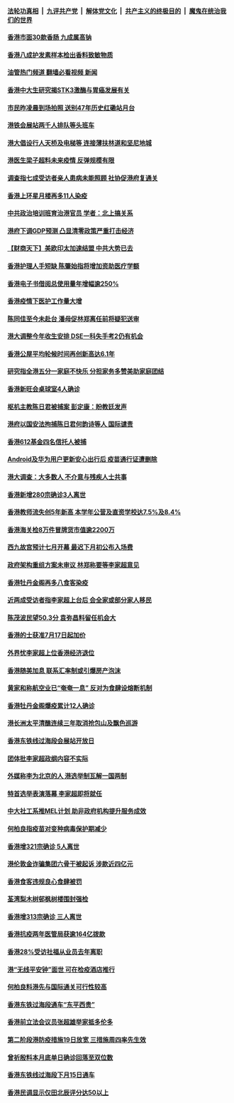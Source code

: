 ####  [法轮功真相](../../../../basic/blob/master/README.md?t=05171001) &nbsp;|&nbsp; [九评共产党](../../../../9ping.md/blob/master/README.md?t=05171001) &nbsp;|&nbsp; [解体党文化](../../../../jtdwh.md/blob/master/README.md?t=05171001)  &nbsp;|&nbsp; [共产主义的终极目的](../../../../gczydzjmd.md/blob/master/README.md?t=05171001) &nbsp;|&nbsp; [魔鬼在统治我们的世界](../../../../mgztzwmdsj.md/blob/master/README.md?t=05171001) 

#### [香港市面30款香肠 九成属高钠](../pages/nsc415/n13738799.md?t=05171001) 

#### [香港八成护发素样本检出香料致敏物质](../pages/nsc415/n13738797.md?t=05171001) 

#### [油管热门频道 翻墙必看视频 新闻](http://45.76.130.85:81/youtube.html?05171001)

#### [香港中大生研究揭STK3激酶与胃癌发展有关](../pages/nsc415/n13738795.md?t=05171001) 

#### [市民昨凌晨到场拍照 送别47年历史红磡站月台](../pages/nsc415/n13738093.md?t=05171001) 

#### [港铁会展站两千人排队等头班车](../pages/nsc415/n13738050.md?t=05171001) 

#### [港大倡设行人天桥及电梯等 连接薄扶林道和坚尼地城](../pages/nsc415/n13738039.md?t=05171001) 

#### [港医生梁子超料未来疫情 反弹规模有限](../pages/nsc415/n13738034.md?t=05171001) 

#### [调查指七成受访者亲人患病未能照顾 社协促港府复通关](../pages/nsc415/n13738007.md?t=05171001) 

#### [香港上环星月楼再多11人染疫](../pages/nsc415/n13737999.md?t=05171001) 

#### [中共政治培训班育治港官员 学者：北上搞关系](../pages/nsc415/n13737854.md?t=05171001) 

#### [港府下调GDP预测 凸显清零政策严重打击经济](../pages/nsc415/n13737830.md?t=05171001) 

#### [【财商天下】美欧印太加速结盟 中共大势已去](../pages/nsc415/n13736239.md?t=05171001) 

#### [香港护理人手短缺 陈肇始指将增加资助医疗学额](../pages/nsc415/n13735014.md?t=05171001) 

#### [香港电子书借阅总使用量年增幅逾250%](../pages/nsc415/n13734989.md?t=05171001) 

#### [香港疫情下医护工作量大增](../pages/nsc415/n13734991.md?t=05171001) 

#### [陈同佳至今未赴台 潘母促林郑离任前将疑犯送审](../pages/nsc415/n13734983.md?t=05171001) 

#### [港大调整今年收生安排 DSE一科失手考2仍有机会](../pages/nsc415/n13734939.md?t=05171001) 

#### [香港公屋平均轮候时间再创新高达6.1年](../pages/nsc415/n13734977.md?t=05171001) 

#### [研究指全港五分一家庭不快乐 分担家务多赞美助家庭团结](../pages/nsc415/n13734973.md?t=05171001) 

#### [香港新旺会桌球室4人确诊](../pages/nsc415/n13734966.md?t=05171001) 

#### [枢机主教陈日君被捕案 彭定康：盼教廷发声](../pages/nsc415/n13734545.md?t=05171001) 

#### [港府以国安法拘捕陈日君何韵诗等人 国际谴责](../pages/nsc415/n13734434.md?t=05171001) 

#### [香港612基金四名信托人被捕](../pages/nsc415/n13733911.md?t=05171001) 

#### [Android及华为用户更新安心出行后 疫苗通行证遭删除](../pages/nsc415/n13733903.md?t=05171001) 

#### [港大调查：大多数人 不介意与残疾人士共事](../pages/nsc415/n13733891.md?t=05171001) 

#### [香港新增280宗确诊3人离世](../pages/nsc415/n13733879.md?t=05171001) 

#### [香港教师流失创5年新高 本学年公营及直资学校达7.5%及8.4%](../pages/nsc415/n13733850.md?t=05171001) 

#### [香港海关检8万件冒牌货市值逾2200万](../pages/nsc415/n13733845.md?t=05171001) 

#### [西九故宫预计七月开幕 最迟下月初公布入场费](../pages/nsc415/n13732714.md?t=05171001) 

#### [政府架构重组方案未审议 林郑称要等李家超意见](../pages/nsc415/n13732675.md?t=05171001) 

#### [香港牡丹金阁再多八食客染疫](../pages/nsc415/n13732658.md?t=05171001) 

#### [近两成受访者指李家超上台后 会全家或部分家人移民](../pages/nsc415/n13732649.md?t=05171001) 

#### [陈茂波民望50.3分 袁弥昌料留任机会大](../pages/nsc415/n13732637.md?t=05171001) 

#### [香港的士获准7月17日起加价](../pages/nsc415/n13732617.md?t=05171001) 

#### [外界忧李家超上位香港经济退位](../pages/nsc415/n13732290.md?t=05171001) 

#### [香港随美加息 联系汇率制或引爆房产泡沫](../pages/nsc415/n13732223.md?t=05171001) 

#### [黄家和称航空业已“奄奄一息” 反对为食肆设熔断机制](../pages/nsc415/n13731738.md?t=05171001) 

#### [香港牡丹金阁爆疫累计12人确诊](../pages/nsc415/n13731728.md?t=05171001) 

#### [港长洲太平清醮连续三年取消抢包山及飘色巡游](../pages/nsc415/n13731708.md?t=05171001) 

#### [香港东铁线过海段会展站开放日](../pages/nsc415/n13731691.md?t=05171001) 

#### [团体批李家超政纲内容不实际](../pages/nsc415/n13731689.md?t=05171001) 

#### [外媒称李为北京的人 港选举制瓦解一国两制](../pages/nsc415/n13731496.md?t=05171001) 

#### [特首选举表演落幕 李家超即将就任](../pages/nsc415/n13730433.md?t=05171001) 

#### [中大社工系推MEL计划 助非政府机构提升服务成效](../pages/nsc415/n13728270.md?t=05171001) 

#### [何柏良指疫苗对变种病毒保护期减少](../pages/nsc415/n13728267.md?t=05171001) 

#### [香港增321宗确诊 5人离世](../pages/nsc415/n13728257.md?t=05171001) 

#### [港伦敦金诈骗集团六骨干被起诉 涉款近四亿元](../pages/nsc415/n13728251.md?t=05171001) 

#### [香港食客违规良心食肆被罚](../pages/nsc415/n13728234.md?t=05171001) 

#### [荃湾梨木树邨枫树楼围封强检](../pages/nsc415/n13727483.md?t=05171001) 

#### [香港增313宗确诊 三人离世](../pages/nsc415/n13727472.md?t=05171001) 

#### [香港抗疫两年医管局获逾164亿拨款](../pages/nsc415/n13727460.md?t=05171001) 

#### [香港28%受访社福从业员去年离职](../pages/nsc415/n13727450.md?t=05171001) 

#### [港“无线平安钟”面世 可在检疫酒店推行](../pages/nsc415/n13727434.md?t=05171001) 

#### [何柏良料港先与国际通关可行性较高](../pages/nsc415/n13727427.md?t=05171001) 

#### [香港东铁过海段通车“东平西贵”](../pages/nsc415/n13727425.md?t=05171001) 

#### [香港前立法会议员张超雄举家抵多伦多](../pages/nsc415/n13727423.md?t=05171001) 

#### [第二阶段港防疫措施19日放宽 三措施周四率先生效](../pages/nsc415/n13726603.md?t=05171001) 

#### [曾祈殷料本月底单日确诊回落至双位数](../pages/nsc415/n13726598.md?t=05171001) 

#### [香港东铁线过海段下月15日通车](../pages/nsc415/n13726590.md?t=05171001) 

#### [香港民调显示仅田北辰评分达50以上](../pages/nsc415/n13726584.md?t=05171001) 

<img src='http://gfw-breaker.win/goodnews/indexes/nsc415.md' width='0px' height='0px'/>
